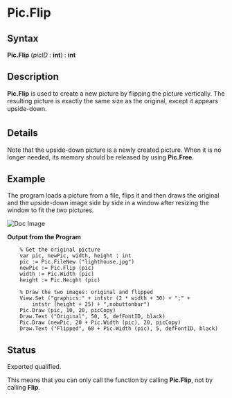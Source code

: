 
# Pic.Flip

## Syntax
**Pic.Flip** (_picID_ : **int**) : **int**

## Description
**Pic.Flip** is used to create a new picture by flipping the picture vertically. The resulting picture is exactly the same size as the original, except it appears &#147;upside-down&#148;. 


## Details
Note that the upside-down picture is a newly created picture. When it is no longer needed, its memory should be released by using **Pic.Free**.


## Example
The program loads a picture from a file, flips it and then draws the original and the upside-down image side by side in a window after resizing the window to fit the two pictures.



![Doc Image](pic_flip01.gif)

**Output from the Program**

        % Get the original picture
        var pic, newPic, width, height : int
        pic := Pic.FileNew ("lighthouse.jpg")
        newPic := Pic.Flip (pic)
        width := Pic.Width (pic)
        height := Pic.Height (pic)
        
        % Draw the two images: original and flipped
        View.Set ("graphics:" + intstr (2 * width + 30) + ";" + 
            intstr (height + 25) + ",nobuttonbar")
        Pic.Draw (pic, 10, 20, picCopy)
        Draw.Text ("Original", 50, 5, defFontID, black)
        Pic.Draw (newPic, 20 + Pic.Width (pic), 20, picCopy)
        Draw.Text ("Flipped", 60 + Pic.Width (pic), 5, defFontID, black) 
        
## Status
Exported qualified.

This means that you can only call the function by calling **Pic.Flip**, not by calling **Flip**.

